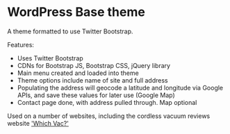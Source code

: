 WordPress Base theme
=======

A theme formatted to use Twitter Bootstrap.  

Features:
* Uses Twitter Bootstrap
* CDNs for Bootstrap JS, Bootstrap CSS, jQuery library
* Main menu created and loaded into theme
* Theme options include name of site and full address
* Populating the address will geocode a latitude and longitude via Google APIs, and save these values for later use (Google Map)
* Contact page done, with address pulled through. Map optional

Used on a number of websites, including the cordless vacuum reviews website ['Which Vac?'](https://whichvac.com/)
